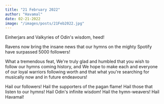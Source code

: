 ```yaml
---
title: "21 February 2022"
author: "Havamal"
date: 02-21-2022
image: "/images/posts/21Feb2022.jpg"
---
```


Einherjars and Valkyries of Odin's wisdom, heed!

Ravens now bring the insane news that our hymns on the mighty Spotify have surpassed 5000 followers!

What a tremendous feat, We're truly glad and humbled that you wish to follow our hymns coming history, and We hope to make each and everyone of our loyal warriors following worth and that what you're searching for musically now and in future endeavours!

Hail our followers! Hail the supporters of the pagan flame! Hail those that listen to our hymns! Hail Odin's infinite wisdom! Hail the hymn-weavers! Hail Havamal!